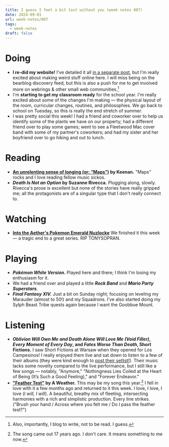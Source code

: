 ```yaml
---
title: I guess I feel a bit lost without you (week notes 007)
date: 2024-09-01
url: week-notes/007
tags:
  - week-notes
draft: false
---
```


# Doing
* **I re-did my website!** I've detailed it all [in a separate post](/what%27s-this-%28and-how-it-works%29/), but I'm really excited about making weird stuff online here. I will miss being on the bearblog discovery feed, but this is also a push for me to get involved more on webrings & other small web communities.[^1]
* I'm **starting to get my classroom ready** for the school year. I'm really excited about some of the changes I'm making — the physical layout of the room, curricular changes, routines, and philosophies. We go back to school on Tuesday, so this is really the end stretch of summer.
* I was pretty social this week! I had a friend and coworker over to help us identify some of the plants we have on our property; had a different friend over to play some games; went to see a Fleetwood Mac cover band with some of my partner's coworkers; and had my sister and her boyfriend over to go hiking and out to lunch.
# Reading
- **[An unrelenting sense of longing (or: “Maps”)](https://gkeenan.co/avgb/an-unrelenting-sense-of-longing/) by Keenan.** "Maps" rocks and I love reading fellow music sickos.
- **_Death Is Not an Option_ by Suzanne Rivecca.** Plugging along, slowly. Rivecca's prose is excellent but none of the stories have really gripped me; all the protagonists are of a singular type that I don't really connect to.
# Watching
* **[Into the Aether's Pokemon Emerald Nuzlocke](https://www.youtube.com/watch?v=1bYvqnTvUCg&list=PLe_AuQUfBKl5R3Sc7Erpq3Y2me6q6uZ0R)** We finished it this week — a tragic end to a great series. RIP TONYSOPRAN.
# Playing
- ***Pokémon White Version*.** Played here and there; I think I'm losing my enthusiasm for it.
- We had a friend over and played a little ***Rock Band*** and ***Mario Party Superstars**.*
- ***Final Fantasy XIV.*** Just a bit on Sunday night; focusing on leveling my Marauder (almost to 50!) and my Squadrons. I've also started doing my Sylph Beast Tribe quests again because I want the Goobbue Mount.
# Listening
- **_Oblivion Will Own Me and Death Alone Will Love Me (Void Filler)_, _Every Moment of Every Day_, and _Fates Worse Than Death_, Short Fictions.** I saw Short Fictions at Warsaw when they opened for Los Campesinos! I really enjoyed them live and sat down to listen to a few of their albums (they were kind enough to [post their setlist!](https://www.reddit.com/r/loscampesinos/comments/1dia0oy/comment/l92otja/?utm_source=share&utm_medium=web3x&utm_name=web3xcss&utm_term=1&utm_content=share_button)). Their music lacks some novelty compared to the live performance, but I still like a few songs — notably, "Anymore," "Nothingness Lies Coiled at the Heart of Being (It’s Such a Good Feeling)," and "Forever Endeavor."
- **["Feather Test"](https://www.youtube.com/watch?v=sYRRR3vRroA) by A Weather.** This may be my song this year.[^2] I fell in love with it a few months ago and returned to it this week. I love, I love, I love (*I will, I will*). A beautiful, breathy mix of fleeting, intersecting harmonies with a rich and simplistic production. Every line strikes. ("Brush your hand / Across where you felt me / Do I pass the feather test?")

[^1]: Also, importantly, I blog to write, not to be read. I guess.
[^2]: The song came out 17 years ago. I don't care. It means something to me now.
